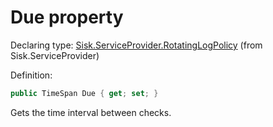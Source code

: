 <!--

Copyrights 2023 Sisk Framework - CypherPotato
Published under MIT license

!!! DO NOT EDIT THIS FILE !!!
This file was generated by a tool in the Sisk package. To edit the information in this documentation,
edit the XML documentation present in the Sisk source code.

-->


# Due property

Declaring type: [Sisk.ServiceProvider.RotatingLogPolicy](/spec/Sisk.ServiceProvider.RotatingLogPolicy.md) (from Sisk.ServiceProvider)


Definition:

```cs
public TimeSpan Due { get; set; }
```

Gets the time interval between checks.

